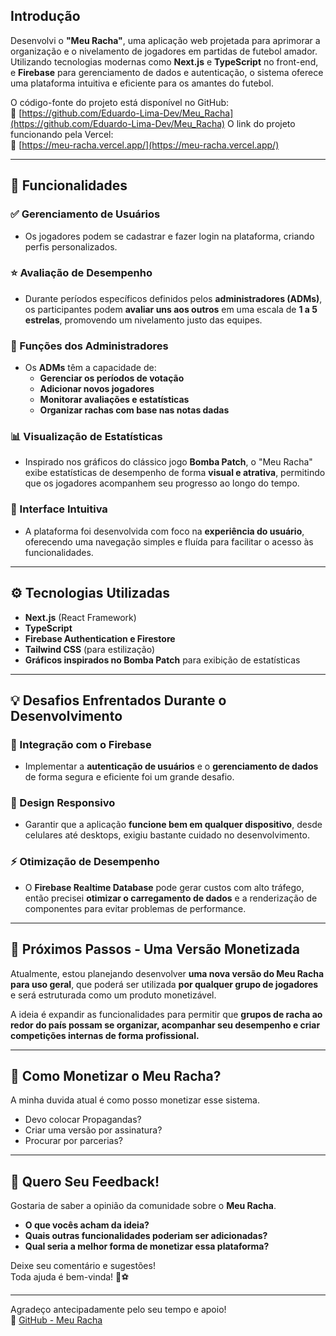 ## Introdução

Desenvolvi o **"Meu Racha"**, uma aplicação web projetada para aprimorar a organização e o nivelamento de jogadores em partidas de futebol amador.  
Utilizando tecnologias modernas como **Next.js** e **TypeScript** no front-end, e **Firebase** para gerenciamento de dados e autenticação, o sistema oferece uma plataforma intuitiva e eficiente para os amantes do futebol.

O código-fonte do projeto está disponível no GitHub:  
🔗 [https://github.com/Eduardo-Lima-Dev/Meu_Racha](https://github.com/Eduardo-Lima-Dev/Meu_Racha)
O link do projeto funcionando pela Vercel:  
🔗 [https://meu-racha.vercel.app/](https://meu-racha.vercel.app/)

---

## 🚀 Funcionalidades

### ✅ Gerenciamento de Usuários
- Os jogadores podem se cadastrar e fazer login na plataforma, criando perfis personalizados.

### ⭐ Avaliação de Desempenho
- Durante períodos específicos definidos pelos **administradores (ADMs)**, os participantes podem **avaliar uns aos outros** em uma escala de **1 a 5 estrelas**, promovendo um nivelamento justo das equipes.

### 👑 Funções dos Administradores
- Os **ADMs** têm a capacidade de:
  - **Gerenciar os períodos de votação**
  - **Adicionar novos jogadores**
  - **Monitorar avaliações e estatísticas**
  - **Organizar rachas com base nas notas dadas**

### 📊 Visualização de Estatísticas
- Inspirado nos gráficos do clássico jogo **Bomba Patch**, o "Meu Racha" exibe estatísticas de desempenho de forma **visual e atrativa**, permitindo que os jogadores acompanhem seu progresso ao longo do tempo.

### 🎨 Interface Intuitiva
- A plataforma foi desenvolvida com foco na **experiência do usuário**, oferecendo uma navegação simples e fluída para facilitar o acesso às funcionalidades.

---

## ⚙️ Tecnologias Utilizadas

- **Next.js** (React Framework)
- **TypeScript**
- **Firebase Authentication e Firestore**
- **Tailwind CSS** (para estilização)
- **Gráficos inspirados no Bomba Patch** para exibição de estatísticas

---

## 💡 Desafios Enfrentados Durante o Desenvolvimento

### 🔐 Integração com o Firebase
- Implementar a **autenticação de usuários** e o **gerenciamento de dados** de forma segura e eficiente foi um grande desafio.

### 📱 Design Responsivo
- Garantir que a aplicação **funcione bem em qualquer dispositivo**, desde celulares até desktops, exigiu bastante cuidado no desenvolvimento.

### ⚡ Otimização de Desempenho
- O **Firebase Realtime Database** pode gerar custos com alto tráfego, então precisei **otimizar o carregamento de dados** e a renderização de componentes para evitar problemas de performance.

---

## 🎯 Próximos Passos - Uma Versão Monetizada

Atualmente, estou planejando desenvolver **uma nova versão do Meu Racha para uso geral**, que poderá ser utilizada **por qualquer grupo de jogadores** e será estruturada como um produto monetizável.

A ideia é expandir as funcionalidades para permitir que **grupos de racha ao redor do país possam se organizar, acompanhar seu desempenho e criar competições internas de forma profissional.**  

---

## 🤑 Como Monetizar o Meu Racha?

A minha duvida atual é como posso monetizar esse sistema.
- Devo colocar Propagandas?
- Criar uma versão por assinatura?
- Procurar por parcerias?

---

## 💬 Quero Seu Feedback!

Gostaria de saber a opinião da comunidade sobre o **Meu Racha**.  
- **O que vocês acham da ideia?**
- **Quais outras funcionalidades poderiam ser adicionadas?**
- **Qual seria a melhor forma de monetizar essa plataforma?**

Deixe seu comentário e sugestões!  
Toda ajuda é bem-vinda! 🙌⚽

---

Agradeço antecipadamente pelo seu tempo e apoio!  
🔗 [GitHub - Meu Racha](https://github.com/Eduardo-Lima-Dev/Meu_Racha)

